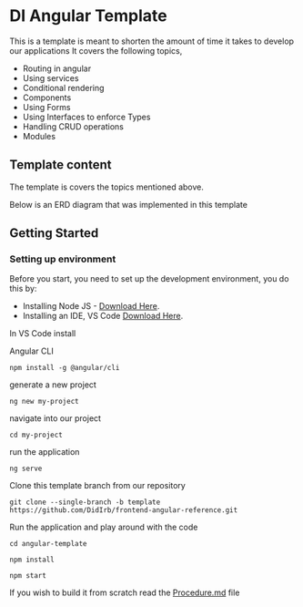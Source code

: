 # DI Angular Template 

This is a template is meant to shorten the amount of time it takes to develop our applications
It covers the following topics,

- Routing in angular
- Using services
- Conditional rendering
- Components
- Using Forms
- Using Interfaces to enforce Types
- Handling CRUD operations
- Modules

## Template content

The template is covers the topics mentioned above.

Below is an ERD diagram that was implemented in this template

<!-- 
    How you add images

    <p align="center">
        <img src="./images/template-erd.JPG" width="300" title="hover text">
    </p> 
-->

## Getting Started

### Setting up environment
Before you start, you need to set up the development environment, you do this by:

- Installing Node JS - [Download Here](hhttps://nodejs.org/en).
- Installing an IDE, VS Code [Download Here](https://code.visualstudio.com/).

In VS Code install  

Angular CLI 

    npm install -g @angular/cli

generate a new project

    ng new my-project

navigate into our project

    cd my-project

run the application

    ng serve

Clone this template branch from our repository

    git clone --single-branch -b template https://github.com/DidIrb/frontend-angular-reference.git

Run the application and play around with the code

    cd angular-template

    npm install

    npm start



If you wish to build it from scratch read the [Procedure.md](./Procedure.md) file
